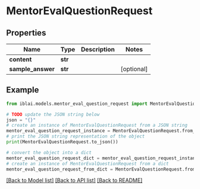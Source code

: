 # MentorEvalQuestionRequest


## Properties

Name | Type | Description | Notes
------------ | ------------- | ------------- | -------------
**content** | **str** |  | 
**sample_answer** | **str** |  | [optional] 

## Example

```python
from iblai.models.mentor_eval_question_request import MentorEvalQuestionRequest

# TODO update the JSON string below
json = "{}"
# create an instance of MentorEvalQuestionRequest from a JSON string
mentor_eval_question_request_instance = MentorEvalQuestionRequest.from_json(json)
# print the JSON string representation of the object
print(MentorEvalQuestionRequest.to_json())

# convert the object into a dict
mentor_eval_question_request_dict = mentor_eval_question_request_instance.to_dict()
# create an instance of MentorEvalQuestionRequest from a dict
mentor_eval_question_request_from_dict = MentorEvalQuestionRequest.from_dict(mentor_eval_question_request_dict)
```
[[Back to Model list]](../README.md#documentation-for-models) [[Back to API list]](../README.md#documentation-for-api-endpoints) [[Back to README]](../README.md)


